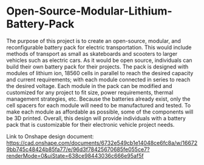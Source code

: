 # Open-Source-Modular-Lithium-Battery-Pack
The purpose of this project is to create an open-source, modular, and reconfigurable battery pack for electric transportation. This would include methods of transport as small as skateboards and scooters to larger vehicles such as electric cars. As it would be open source, individuals can build their own battery pack for their projects. The pack is designed with modules of lithium ion, 18560 cells in parallel to reach the desired capacity and current requirements; with each module connected in series to reach the desired voltage. Each module in the pack can be modified and customized for any project to fit size, power requirements, thermal management strategies, etc. Because the batteries already exist, only the cell spacers for each module will need to be manufactured and tested. To make each module as affordable as possible, some of the components will be 3D printed. Overall, this design will provide individuals with a battery pack that is customizable for their electronic vehicle project needs. 

Link to Onshape design document: https://cad.onshape.com/documents/6732e549cb1e14048ce6fc8a/w/166729bb745c48424b85fa77/e/96d3f78425670685fe055ce7?renderMode=0&uiState=638ce98443036c666e95af5f 
